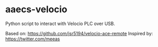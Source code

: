 # aaecs-velocio

Python script to interact with Velocio PLC over USB.

Based on: https://github.com/jsr5194/velocio-ace-remote
Inspired by: https://twitter.com/meeas

